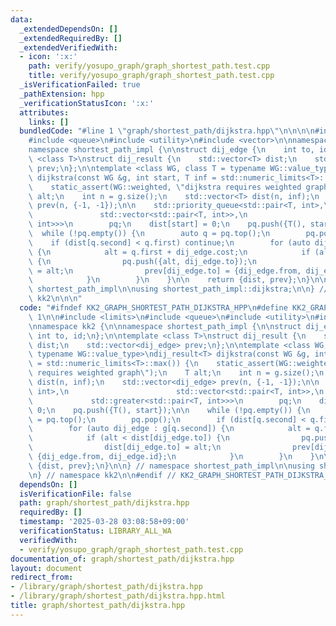 ```yaml
---
data:
  _extendedDependsOn: []
  _extendedRequiredBy: []
  _extendedVerifiedWith:
  - icon: ':x:'
    path: verify/yosupo_graph/graph_shortest_path.test.cpp
    title: verify/yosupo_graph/graph_shortest_path.test.cpp
  _isVerificationFailed: true
  _pathExtension: hpp
  _verificationStatusIcon: ':x:'
  attributes:
    links: []
  bundledCode: "#line 1 \"graph/shortest_path/dijkstra.hpp\"\n\n\n\n#include <limits>\n\
    #include <queue>\n#include <utility>\n#include <vector>\n\nnamespace kk2 {\n\n\
    namespace shortest_path_impl {\n\nstruct dij_edge {\n    int to, id;\n};\n\ntemplate\
    \ <class T>\nstruct dij_result {\n    std::vector<T> dist;\n    std::vector<dij_edge>\
    \ prev;\n};\n\ntemplate <class WG, class T = typename WG::value_type>\ndij_result<T>\
    \ dijkstra(const WG &g, int start, T inf = std::numeric_limits<T>::max()) {\n\
    \    static_assert(WG::weighted, \"dijkstra requires weighted graph\");\n    T\
    \ alt;\n    int n = g.size();\n    std::vector<T> dist(n, inf);\n    std::vector<dij_edge>\
    \ prev(n, {-1, -1});\n\n    std::priority_queue<std::pair<T, int>,\n         \
    \               std::vector<std::pair<T, int>>,\n                        std::greater<std::pair<T,\
    \ int>>>\n        pq;\n    dist[start] = 0;\n    pq.push({T(), start});\n\n  \
    \  while (!pq.empty()) {\n        auto q = pq.top();\n        pq.pop();\n    \
    \    if (dist[q.second] < q.first) continue;\n        for (auto dij_edge : g[q.second])\
    \ {\n            alt = q.first + dij_edge.cost;\n            if (alt < dist[dij_edge.to])\
    \ {\n                pq.push({alt, dij_edge.to});\n                dist[dij_edge.to]\
    \ = alt;\n                prev[dij_edge.to] = {dij_edge.from, dij_edge.id};\n\
    \            }\n        }\n    }\n\n    return {dist, prev};\n}\n\n} // namespace\
    \ shortest_path_impl\n\nusing shortest_path_impl::dijkstra;\n\n} // namespace\
    \ kk2\n\n\n"
  code: "#ifndef KK2_GRAPH_SHORTEST_PATH_DIJKSTRA_HPP\n#define KK2_GRAPH_SHORTEST_PATH_DIJKSTRA_HPP\
    \ 1\n\n#include <limits>\n#include <queue>\n#include <utility>\n#include <vector>\n\
    \nnamespace kk2 {\n\nnamespace shortest_path_impl {\n\nstruct dij_edge {\n   \
    \ int to, id;\n};\n\ntemplate <class T>\nstruct dij_result {\n    std::vector<T>\
    \ dist;\n    std::vector<dij_edge> prev;\n};\n\ntemplate <class WG, class T =\
    \ typename WG::value_type>\ndij_result<T> dijkstra(const WG &g, int start, T inf\
    \ = std::numeric_limits<T>::max()) {\n    static_assert(WG::weighted, \"dijkstra\
    \ requires weighted graph\");\n    T alt;\n    int n = g.size();\n    std::vector<T>\
    \ dist(n, inf);\n    std::vector<dij_edge> prev(n, {-1, -1});\n\n    std::priority_queue<std::pair<T,\
    \ int>,\n                        std::vector<std::pair<T, int>>,\n           \
    \             std::greater<std::pair<T, int>>>\n        pq;\n    dist[start] =\
    \ 0;\n    pq.push({T(), start});\n\n    while (!pq.empty()) {\n        auto q\
    \ = pq.top();\n        pq.pop();\n        if (dist[q.second] < q.first) continue;\n\
    \        for (auto dij_edge : g[q.second]) {\n            alt = q.first + dij_edge.cost;\n\
    \            if (alt < dist[dij_edge.to]) {\n                pq.push({alt, dij_edge.to});\n\
    \                dist[dij_edge.to] = alt;\n                prev[dij_edge.to] =\
    \ {dij_edge.from, dij_edge.id};\n            }\n        }\n    }\n\n    return\
    \ {dist, prev};\n}\n\n} // namespace shortest_path_impl\n\nusing shortest_path_impl::dijkstra;\n\
    \n} // namespace kk2\n\n#endif // KK2_GRAPH_SHORTEST_PATH_DIJKSTRA_HPP\n"
  dependsOn: []
  isVerificationFile: false
  path: graph/shortest_path/dijkstra.hpp
  requiredBy: []
  timestamp: '2025-03-28 03:08:58+09:00'
  verificationStatus: LIBRARY_ALL_WA
  verifiedWith:
  - verify/yosupo_graph/graph_shortest_path.test.cpp
documentation_of: graph/shortest_path/dijkstra.hpp
layout: document
redirect_from:
- /library/graph/shortest_path/dijkstra.hpp
- /library/graph/shortest_path/dijkstra.hpp.html
title: graph/shortest_path/dijkstra.hpp
---
```

